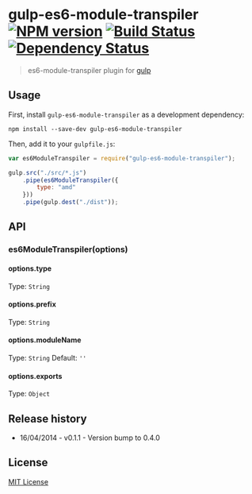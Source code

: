 # gulp-es6-module-transpiler [![NPM version][npm-image]][npm-url] [![Build Status][travis-image]][travis-url] [![Dependency Status][depstat-image]][depstat-url]

> es6-module-transpiler plugin for [gulp](https://github.com/wearefractal/gulp)

## Usage

First, install `gulp-es6-module-transpiler` as a development dependency:

```shell
npm install --save-dev gulp-es6-module-transpiler
```

Then, add it to your `gulpfile.js`:

```javascript
var es6ModuleTranspiler = require("gulp-es6-module-transpiler");

gulp.src("./src/*.js")
	.pipe(es6ModuleTranspiler({
		type: "amd"
	}))
	.pipe(gulp.dest("./dist"));
```

## API

### es6ModuleTranspiler(options)

#### options.type
Type: `String`

#### options.prefix
Type: `String`

#### options.moduleName
Type: `String`
Default: `''`

#### options.exports
Type: `Object`

## Release history

* 16/04/2014 - v0.1.1 - Version bump to 0.4.0

## License

[MIT License](http://en.wikipedia.org/wiki/MIT_License)

[npm-url]: https://npmjs.org/package/gulp-es6-module-transpiler
[npm-image]: https://badge.fury.io/js/gulp-es6-module-transpiler.png

[travis-url]: http://travis-ci.org/ryanseddon/gulp-es6-module-transpiler
[travis-image]: https://secure.travis-ci.org/ryanseddon/gulp-es6-module-transpiler.png?branch=master

[depstat-url]: https://david-dm.org/ryanseddon/gulp-es6-module-transpiler
[depstat-image]: https://david-dm.org/ryanseddon/gulp-es6-module-transpiler.png
